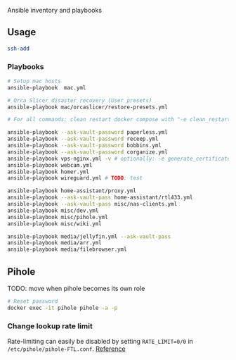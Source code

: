 Ansible inventory and playbooks

## Usage

```bash
ssh-add
```

### Playbooks

```bash
# Setup mac hosts
ansible-playbook  mac.yml

# Orca Slicer disaster recovery (User presets)
ansible-playbook mac/orcaslicer/restore-presets.yml
```

```bash
# For all commands: clean restart docker compose with "-e clean_restart=true" (defaults to false)

ansible-playbook --ask-vault-password paperless.yml
ansible-playbook --ask-vault-password receep.yml
ansible-playbook --ask-vault-password bobbins.yml
ansible-playbook --ask-vault-password corganize.yml
ansible-playbook vps-nginx.yml -v # optionally: -e generate_certificates=true
ansible-playbook webcam.yml
ansible-playbook homer.yml
ansible-playbook wireguard.yml # TODO: test

ansible-playbook home-assistant/proxy.yml
ansible-playbook --ask-vault-pass home-assistant/rtl433.yml
ansible-playbook --ask-vault-pass misc/nas-clients.yml
ansible-playbook misc/dev.yml
ansible-playbook misc/pihole.yml
ansible-playbook misc/wiki.yml

ansible-playbook media/jellyfin.yml --ask-vault-pass
ansible-playbook media/arr.yml
ansible-playbook media/filebrowser.yml
```

## Pihole

TODO: move when pihole becomes its own role

```bash
# Reset password
docker exec -it pihole pihole -a -p
```

### Change lookup rate limit

Rate-limiting can easily be disabled by setting `RATE_LIMIT=0/0` in `/etc/pihole/pihole-FTL.conf`. [Reference](https://pi-hole.net/2021/02/16/pi-hole-ftl-v5-7-and-web-v5-4-released/#page-content)
